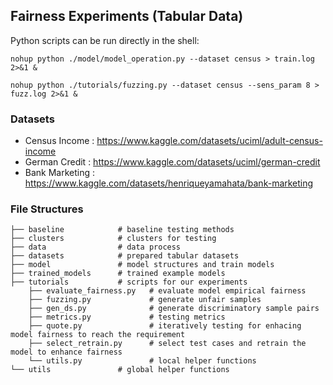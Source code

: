 ## Fairness Experiments (Tabular Data)

Python scripts can be run directly in the shell:  
```shell
nohup python ./model/model_operation.py --dataset census > train.log 2>&1 &
```
```shell
nohup python ./tutorials/fuzzing.py --dataset census --sens_param 8 > fuzz.log 2>&1 &
```

### Datasets
- Census Income  : https://www.kaggle.com/datasets/uciml/adult-census-income
- German Credit  : https://www.kaggle.com/datasets/uciml/german-credit
- Bank Marketing : https://www.kaggle.com/datasets/henriqueyamahata/bank-marketing


### File Structures 
```shell
├── baseline            # baseline testing methods 
├── clusters            # clusters for testing
├── data                # data process
├── datasets            # prepared tabular datasets 
├── model               # model structures and train models
├── trained_models      # trained example models 
├── tutorials           # scripts for our experiments
    ├── evaluate_fairness.py   # evaluate model empirical fairness
    ├── fuzzing.py             # generate unfair samples
    ├── gen_ds.py              # generate discriminatory sample pairs
    ├── metrics.py             # testing metrics  
    ├── quote.py               # iteratively testing for enhacing model fairness to reach the requirement  
    ├── select_retrain.py      # select test cases and retrain the model to enhance fairness
    └── utils.py               # local helper functions
└── utils               # global helper functions
```

